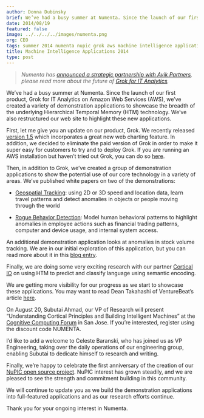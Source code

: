 ```yaml
---
author: Donna Dubinsky
brief: We’ve had a busy summer at Numenta. Since the launch of our first product, Grok for IT Analytics on Amazon Web Services (AWS), we’ve created a variety of demonstration applications to showcase
date: 2014/08/19
featured: false
image: ../../../../images/numenta.png
org: CEO
tags: summer 2014 numenta nupic grok aws machine intelligence applications
title: Machine Intelligence Applications 2014
type: post
---
```


> *Numenta has
  [announced a strategic partnership with Avik Partners](/press/2015/08/19/numenta-announces-licensing-of-grok-for-it-to-avik-partners/),
  please read more about the future of
  [Grok for IT Analytics](http://grokstream.com).*

We’ve had a busy summer at Numenta. Since the launch of our first product, Grok
for IT Analytics on Amazon Web Services (AWS), we’ve created a variety of
demonstration applications to showcase the breadth of the underlying
Hierarchical Temporal Memory (HTM) technology.  We’ve also restructured our web
site to highlight these new applications.

First, let me give you an update on our product, Grok.  We recently released
[version 1.5](http://grokstream.com) which incorporates a great new web charting
feature.  In addition, we decided to eliminate the paid version of Grok in order
to make it super easy for customers to try and to deploy Grok.  If you are
running an AWS installation but haven’t tried out Grok, you can do so
[here](http://grokstream.com).

Then, in addition to Grok, we’ve created a group of demonstration applications
to show the potential use of our core technology in a variety of areas. We’ve
published white papers on two of the demonstrations:

* [Geospatial Tracking](/assets/pdf/whitepapers/Geospatial%20Tracking%20White%20Paper.pdf):
  using 2D or 3D speed and location data, learn travel patterns and detect
  anomalies in objects or people moving through the world

* [Rogue Behavior Detection](/assets/pdf/whitepapers/Rogue%20Behavior%20Detection%20White%20Paper.pdf):
  Model human behavioral patterns to highlight anomalies in employee actions
  such as financial trading patterns, computer and device usage, and internal
  system access.

An additional demonstration application looks at anomalies in stock volume
tracking.  We are in our initial exploration of this application, but you can
read more about it in this
[blog entry](/blog/2014/07/15/detecting-anomalies-in-stock-volumes/).

Finally, we are doing some very exciting research with our partner
[Cortical IO](http://www.cortical.io/)
on using HTM to predict and classify language using semantic encoding.

We are getting more visibility for our progress as we start to showcase these
applications.  You may want to read Dean Takahashi of VentureBeat’s article
[here](http://venturebeat.com/2014/07/09/numentas-brain-research-has-taken-a-long-nine-years-but-it-starting-to-pay-off-interview/).

On August 20, Subutai Ahmad, our VP of Research will present “Understanding
Cortical Principles and Building Intelligent Machines” at the
[Cognitive Computing Forum](/events/2014/08/20/cognitive-computing-forum/)
in San Jose. If you’re interested, register using the discount code NUMENTA.

I’d like to add a welcome to Celeste Baranski, who has joined us as VP
Engineering, taking over the daily operations of our engineering group, enabling
Subutai to dedicate himself to research and writing.

Finally, we’re happy to celebrate the first anniversary of the creation of our
[NuPIC open source project](http://numenta.org/).
NuPIC interest has grown steadily, and we are pleased to see the strength and
commitment building in this community.

We will continue to update you as we build the demonstration applications into
full-featured applications and as our research efforts continue.

Thank you for your ongoing interest in Numenta.
